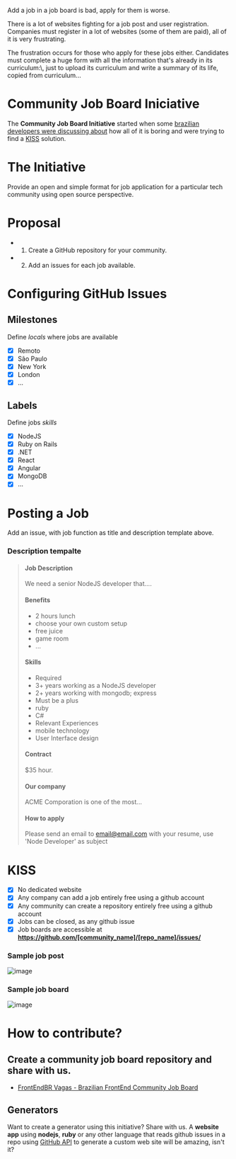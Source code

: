 Add a job in a job board is bad, apply for them is worse.

There is a lot of websites fighting for a job post and user registration. Companies must register in a lot of websites (some of them are paid), all of it is very frustrating.

The frustration occurs for those who apply for these jobs either. Candidates must complete a huge form with all the information that's already in its curriculum:\\, just to upload its curriculum and write a summary of its life, copied from curriculum...

# Community Job Board Iniciative

The **Community Job Board Initiative** started when some [brazilian developers were discussing about](https://github.com/frontendbr/forum/issues/15) how all of it is boring and were trying to find a [KISS](https://people.apache.org/~fhanik/kiss.html) solution.

# The Initiative

Provide an open and simple format for job application for a particular tech community using open source perspective.

# Proposal

 - 1. Create a GitHub repository for your community.
 - 2. Add an issues for each job available.

# Configuring GitHub Issues

## Milestones

Define _locals_ where jobs are available

- [x] Remoto
- [x] São Paulo
- [x] New York
- [x] London
- [x] ...

## Labels

Define jobs _skills_

- [x] NodeJS
- [x] Ruby on Rails
- [x] .NET
- [x] React
- [x] Angular
- [x] MongoDB
- [x] ...

# Posting a Job

Add an issue, with job function as title and description template above.

### Description tempalte

> #### Job Description
> We need a senior NodeJS developer that....
> 
> #### Benefits
>  - 2 hours lunch
>  - choose your own custom setup
>  - free juice
>  - game room
>  - ...
> 
> #### Skills
>  - Required
>   - 3+ years working as a NodeJS developer
>   - 2+ years working with mongodb; express
>  - Must be a plus
>   - ruby
>   - C#
>  - Relevant Experiences
>   - mobile technology
>   - User Interface design
> 
> #### Contract
> $35 hour.
> 
> #### Our company
> ACME Comporation is one of the most...
> 
> #### How to apply
> Please send an email to email@email.com with your resume, use 'Node Developer' as subject

# KISS

- [x] No dedicated website
- [x] Any company can add a job entirely free using a github account
- [x] Any community can create a repository entirely free using a github account
- [x] Jobs can be closed, as any github issue
- [x] Job boards are accessible at **https://github.com/[community_name]/[repo_name]/issues/**

### Sample job post

![image](https://cloud.githubusercontent.com/assets/913314/12790408/3f903042-ca89-11e5-9637-39f5dd7f2f31.png)

### Sample job board

![image](https://cloud.githubusercontent.com/assets/913314/12790420/4ed19bb8-ca89-11e5-99e3-6ea54a4a9dfb.png)

# How to contribute?

## Create a community job board repository and share with us.

 - [FrontEndBR Vagas - Brazilian FrontEnd Community Job Board ](https://github.com/frontendbr/vagas)

## Generators

Want to create a generator using this initiative? Share with us.
A **website app** using __nodejs__, __ruby__ or any other language that reads github issues in a repo using [GitHub API](https://developer.github.com/v3/) to generate a custom web site will be amazing, isn't it?
